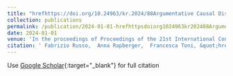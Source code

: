```yaml
---
title: "hrefhttps://doi.org/10.24963/kr.2024/88Argumentative Causal Discovery"
collection: publications
permalink: /publication/2024-01-01-hrefhttpsdoiorg1024963kr202488Argumentative-Causal-Discovery
date: 2024-01-01
venue: 'In the proceedings of Proceedings of the 21st International Conference on Principles of Knowledge Representation and Reasoning, KR 2024, Hanoi, Vietnam. November 2-8, 2024'
citation: ' Fabrizio Russo,  Anna Rapberger,  Francesca Toni, &quot;hrefhttps://doi.org/10.24963/kr.2024/88Argumentative Causal Discovery.&quot; In the proceedings of Proceedings of the 21st International Conference on Principles of Knowledge Representation and Reasoning, KR 2024, Hanoi, Vietnam. November 2-8, 2024, 2024.'
---
```

Use [Google Scholar](https://scholar.google.com/scholar?q=hrefhttps://doi.org/10.24963/kr.2024/88Argumentative+Causal+Discovery){:target="_blank"} for full citation